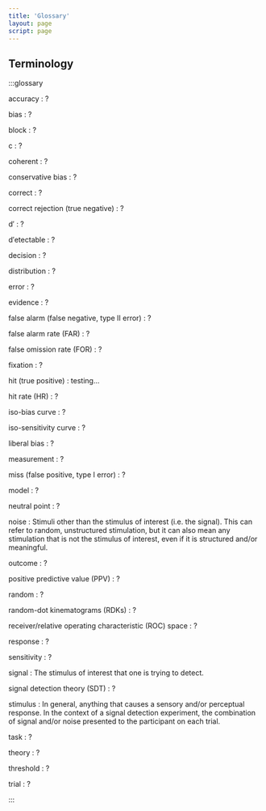 ```yaml
---
title: 'Glossary'
layout: page
script: page
---
```


## Terminology

:::glossary

accuracy
: ?

bias
: ?

block
: ?

<span class="math-var">c</span>
: ?

coherent
: ?

conservative bias
: ?

correct
: ?

correct rejection (true negative)
: ?

<span class="math-var">d′</span>
: ?

<span class="math-var">d′</span>ete<span class="math-var">c</span>table
: ?

decision
: ?

distribution
: ?

error
: ?

evidence
: ?

false alarm (false negative, type II error)
: ?

false alarm rate (FAR)
: ?

false omission rate (FOR)
: ?

fixation
: ?

hit (true positive)
: testing...

hit rate (HR)
: ?

iso-bias curve
: ?

iso-sensitivity curve
: ?

liberal bias
: ?

measurement
: ?

miss (false positive, type I error)
: ?

model
: ?

neutral point
: ?

noise
: Stimuli other than the stimulus of interest (i.e. the signal). This can refer to random, unstructured stimulation, but it can also mean any stimulation that is not the stimulus of interest, even if it is structured and/or meaningful.

outcome
: ?

positive predictive value (PPV)
: ?

random
: ?

random-dot kinematograms (RDKs)
: ?

receiver/relative operating characteristic (ROC) space
: ?

response
: ?

sensitivity
: ?

signal
: The stimulus of interest that one is trying to detect.

signal detection theory (SDT)
: ?

stimulus
: In general, anything that causes a sensory and/or perceptual response. In the context of a
  signal detection experiment, the combination of signal and/or noise presented to the participant
  on each trial.

task
: ?

theory
: ?

threshold
: ?

trial
: ?

:::
